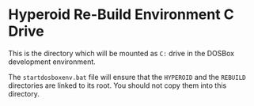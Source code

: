 Hyperoid Re-Build Environment C Drive
=====================================

This is the directory which will be mounted as `C:` drive in the DOSBox development environment.

The `startdosboxenv.bat` file will ensure that the `HYPEROID` and the `REBUILD` directories are
linked to its root. You should not copy them into this directory.
